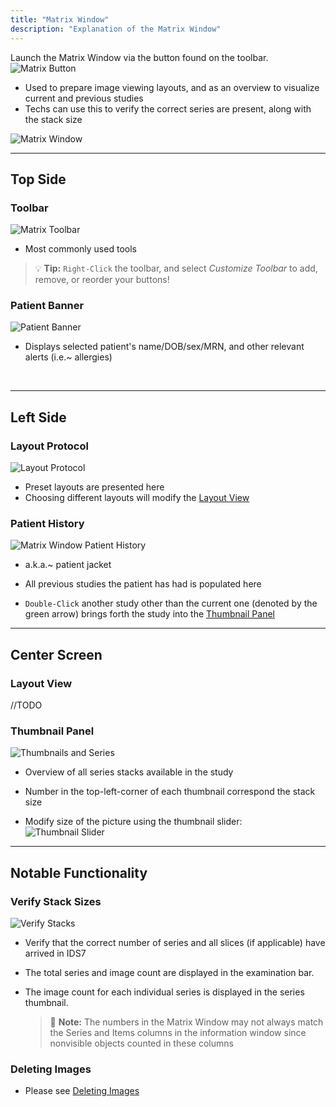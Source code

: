 ```yaml
---
title: "Matrix Window"
description: "Explanation of the Matrix Window"
---
```


Launch the Matrix Window via the button found on the toolbar. &emsp; ![Matrix Button](/basics/matrix-button-icon.png)
- Used to prepare image viewing layouts, and as an overview to visualize current and previous studies
- Techs can use this to verify the correct series are present, along with the stack size

![Matrix Window](/basics/matrix-window.png)

---

## Top Side

### Toolbar

![Matrix Toolbar](/basics/matrix-toolbar.png)

- Most commonly used tools

> 💡 **Tip:** `Right-Click` the toolbar, and select *Customize Toolbar* to add, remove, or reorder your buttons!

### Patient Banner

![Patient Banner](/basics/patientbanner.png)

- Displays selected patient's name/DOB/sex/MRN, and other relevant alerts (i.e.~ allergies)

<br />

---

## Left Side

### Layout Protocol

![Layout Protocol](/basics/matrix-layout-protocol.png)

- Preset layouts are presented here
- Choosing different layouts will modify the [Layout View](#layout-view)

### Patient History

![Matrix Window Patient History](/basics/matrix-patient-jacket.png)

- a.k.a.~ patient jacket
- All previous studies the patient has had is populated here

- `Double-Click` another study other than the current one (denoted by the green arrow) brings forth the study into the [Thumbnail Panel](#thumbnail-panel)


---

## Center Screen

### Layout View
//TODO

### Thumbnail Panel

![Thumbnails and Series](/basics/matrix-window-thumbnail.png)

- Overview of all series stacks available in the study
- Number in the top-left-corner of each thumbnail correspond the stack size

- Modify size of the picture using the thumbnail slider: &emsp; 
![Thumbnail Slider](/basics/thumbnail-sizing.png)

---

## Notable Functionality

### Verify Stack Sizes

![Verify Stacks](/basics/matrix-verify-stack.png)

- Verify that the correct number of series and all slices (if applicable) have arrived in IDS7
- The total series and image count are displayed in the examination bar.
- The image count for each individual series is displayed in the series thumbnail.

    > 📝 **Note:** The numbers in the Matrix Window may not always match the Series and Items columns in the information window since nonvisible objects counted in these columns


### Deleting Images

- Please see [Deleting Images](/en/delete-images)